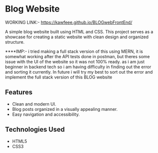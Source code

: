 # Blog Website
WORKING LINK:- https://kawfeee.github.io/BLOGwebFrontEnd/

A simple blog website built using HTML and CSS. This project serves as a showcase for creating a static website with clean design and organized structure.

****IMP:- i tried making a full stack version of this using MERN, it is somewhat working after the API tests done in postman, but theres some issue with the UI of the website so it was not 100% ready.
      as i am just beginner in backend tech so i am having difficulty in finding out the error and sorting it currently. In future i will try my best to sort out the error and implement the full stack version 
      of this BLOG website

## Features

- Clean and modern UI.
- Blog posts organized in a visually appealing manner.
- Easy navigation and accessibility.

## Technologies Used

- HTML5
- CSS3

